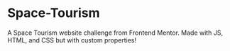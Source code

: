# Space-Tourism
A Space Tourism website challenge from Frontend Mentor. Made with JS, HTML, and CSS but with custom properties! 
